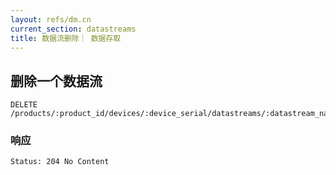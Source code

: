 ```yaml
---
layout: refs/dm.cn
current_section: datastreams
title: 数据流删除｜ 数据存取
---
```


## 删除一个数据流

    DELETE /products/:product_id/devices/:device_serial/datastreams/:datastream_name

### 响应

    Status: 204 No Content
